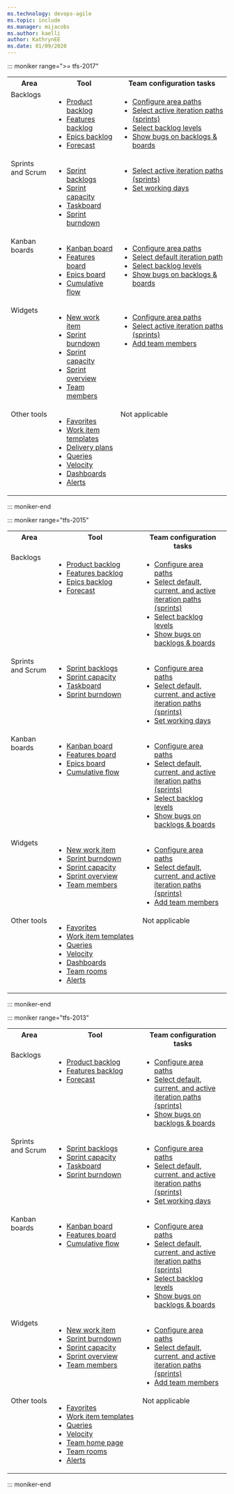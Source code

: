 ```yaml
---
ms.technology: devops-agile
ms.topic: include
ms.manager: mijacobs
ms.author: kaelli
author: KathrynEE
ms.date: 01/09/2020
---
```



::: moniker range=">= tfs-2017"


<table width="100%">
<tbody valign="top">
<tr>
<th width="20%">Area</th>
<th width="30%">Tool</th>
<th width="50%">Team configuration tasks</th>
</tr>
<tr>
<td>Backlogs  </td>
<td>
<ul>
<li><a href="/azure/devops/boards/backlogs/create-your-backlog" >Product backlog</a></li>
<li><a href="/azure/devops/boards/backlogs/define-features-epics" >Features backlog</a></li>
<li><a href="/azure/devops/boards/backlogs/define-features-epics" >Epics backlog</a></li>
<li><a href="/azure/devops/boards/sprints/forecast">Forecast</a></li> 
</ul>
</td>
<td>
<ul>
<li><a href="/azure/devops/organizations/settings/set-area-paths" >Configure area paths</a></li>
<li><a href="/azure/devops/organizations/settings/set-iteration-paths-sprints" >Select active iteration paths (sprints)</a></li>
<li><a href="/azure/devops/organizations/settings/select-backlog-navigation-levels">Select backlog levels</a></li>
<li><a href="/azure/devops/organizations/settings/show-bugs-on-backlog">Show bugs on backlogs &amp; boards</a></li>
</ul>
</td>
</tr>
<tr>
<td>Sprints and Scrum </td>
<td>
<ul>
<li><a href="/azure/devops/boards/sprints/assign-work-sprint">Sprint backlogs</a></li>
<li><a href="/azure/devops/boards/sprints/set-capacity">Sprint capacity</a></li>
<li><a href="/azure/devops/boards/sprints/task-board">Taskboard</a></li>
<li><a href="/azure/devops/boards/sprints/sprint-burndown">Sprint burndown</a></li>
</ul>
</td>
<td>
<ul>
<li><a href="/azure/devops/organizations/settings/set-iteration-paths-sprints">Select active iteration paths (sprints)</a></li>
<li><a href="/azure/devops/organizations/settings/set-working-days">Set working days</a></li>
</ul>
</td>
</tr>
<tr>
<td>Kanban boards</td>
<td>
<ul>
<li><a href="/azure/devops/boards/boards/kanban-basics">Kanban board</a></li>
<li><a href="/azure/devops/boards/boards/kanban-epics-features-stories" >Features board</a></li>
<li><a href="/azure/devops/boards/boards/kanban-epics-features-stories" >Epics board</a></li>
<li><a href="/azure/devops/report/dashboards/cumulative-flow">Cumulative flow</a></li>
</ul>
</td>
<td>
<ul>
<li><a href="/azure/devops/organizations/settings/set-area-paths" >Configure area paths</a></li>
<li><a href="/azure/devops/organizations/settings/set-iteration-paths-sprints">Select default iteration path</a></li>
<li><a href="/azure/devops/organizations/settings/select-backlog-navigation-levels" >Select backlog levels</a></li>
<li><a href="/azure/devops/organizations/settings/show-bugs-on-backlog" >Show bugs on backlogs &amp; boards</a></li>
</ul>
</td>
</tr>
<tr>
<td>Widgets  </td>
<td>
<ul>
<li><a href="/azure/devops/report/dashboards/widget-catalog#new-work-item-widget" >New work item</a></li>
<li><a href="/azure/devops/report/dashboards/widget-catalog#sprint-burndown-widget" >Sprint burndown</a></li>
<li><a href="/azure/devops/report/dashboards/widget-catalog#sprint-capacity-widget" >Sprint capacity</a></li>
<li><a href="/azure/devops/report/dashboards/widget-catalog#sprint-overview-widget" >Sprint overview</a></li>
<li><a href="/azure/devops/report/dashboards/widget-catalog#team-members-widget" >Team members</a></li> 
</ul>
</td>
<td>
<ul>
<li><a href="/azure/devops/organizations/settings/set-area-paths" >Configure area paths</a></li>
<li><a href="/azure/devops/organizations/settings/set-iteration-paths-sprints" >Select active iteration paths (sprints)</a></li>
<li><a href="/azure/devops/organizations/security/add-users-team-project">Add team members</a></li>
</ul>
</td>
</tr>
<tr>
<td>Other tools </td>
<td>
<ul>
<li><a href="/azure/devops/project/navigation/set-favorites" >Favorites</a></li>
<li><a href="/azure/devops/boards/backlogs/work-item-template" >Work item templates</a></li>
<li><a href="/azure/devops/boards/plans/review-team-plans" >Delivery plans</a></li>
<li><a href="/azure/devops/boards/queries/using-queries">Queries</a></li>
<li><a href="/azure/devops/report/dashboards/team-velocity" >Velocity</a></li>
<li><a href="/azure/devops/report/dashboards/dashboards" >Dashboards</a></li>
<li><a href="/azure/devops/notifications/howto-manage-team-notifications" >Alerts</a> </li> 
</ul>
</td>
<td>
Not applicable
</td>
</tr>
</tbody>
</table>

::: moniker-end
 
::: moniker range="tfs-2015"


<table width="100%">
<tbody valign="top">
<tr>
<th width="20%">Area</th>
<th width="40%">Tool</th>
<th width="40%">Team configuration tasks</th>
</tr>
<tr>
<td>Backlogs  </td>
<td>
<ul>
<li><a href="/azure/devops/boards/backlogs/create-your-backlog">Product backlog</a></li>
<li><a href="/azure/devops/boards/backlogs/define-features-epics" >Features backlog</a></li>
<li><a href="/azure/devops/boards/backlogs/define-features-epics">Epics backlog</a></li>
<li><a href="/azure/devops/boards/sprints/forecast" >Forecast</a></li> 
</ul>
</td>
<td>
<ul>
<li><a href="/azure/devops/organizations/settings/set-area-paths" >Configure area paths</a></li>
<li><a href="/azure/devops/organizations/settings/set-iteration-paths-sprints" >Select default, current, and active iteration paths (sprints)</a></li>
<li><a href="/azure/devops/organizations/settings/select-backlog-navigation-levels" ">Select backlog levels</a></li>
<li><a href="/azure/devops/organizations/settings/show-bugs-on-backlog" >Show bugs on backlogs &amp; boards</a></li>
</ul>
</td>
</tr>
<tr>
<td>Sprints and Scrum </td>
<td>
<ul>
<li><a href="/azure/devops/boards/sprints/assign-work-sprint" >Sprint backlogs</a></li>
<li><a href="/azure/devops/boards/sprints/set-capacity" >Sprint capacity</a></li>
<li><a href="/azure/devops/boards/sprints/task-board" >Taskboard</a></li>
<li><a href="/azure/devops/boards/sprints/sprint-burndown" >Sprint burndown</a></li>
</ul>
</td>
<td>
<ul>
<li><a href="/azure/devops/organizations/settings/set-area-paths" >Configure area paths</a></li>
<li><a href="/azure/devops/organizations/settings/set-iteration-paths-sprints" >Select default, current, and active iteration paths (sprints)</a></li>
<li><a href="/azure/devops/organizations/settings/set-working-days" >Set working days</a></li>
</ul>
</td>
</tr>
<tr>
<td>Kanban boards</td>
<td>
<ul>
<li><a href="/azure/devops/boards/boards/kanban-basics" data-raw-source="[Kanban board](../boards/kanban-basics.md)">Kanban board</a></li>
<li><a href="/azure/devops/boards/boards/kanban-epics-features-stories" data-raw-source="[Features board](../boards/kanban-epics-features-stories.md)">Features board</a></li>
<li><a href="/azure/devops/boards/boards/kanban-epics-features-stories" data-raw-source="[Epics board](../boards/kanban-epics-features-stories.md)">Epics board</a></li>
<li><a href="/azure/devops/report/dashboards/cumulative-flow" data-raw-source="[Cumulative flow](../../report/dashboards/cumulative-flow.md)">Cumulative flow</a></li>
</ul>
</td>
<td>
<ul>
<li><a href="/azure/devops/organizations/settings/set-area-paths" data-raw-source="[Configure area paths](set-area-paths.md)">Configure area paths</a></li>
<li><a href="/azure/devops/organizations/settings/set-iteration-paths-sprints" data-raw-source="[Select default, current, and active iteration paths (sprints)](set-iteration-paths-sprints.md)">Select default, current, and active iteration paths (sprints)</a></li>
<li><a href="/azure/devops/organizations/settings/select-backlog-navigation-levels" data-raw-source="[Select backlog levels](select-backlog-navigation-levels.md)">Select backlog levels</a></li>
<li><a href="/azure/devops/organizations/settings/show-bugs-on-backlog" data-raw-source="[Show bugs on backlogs &amp; boards](show-bugs-on-backlog.md)">Show bugs on backlogs &amp; boards</a></li>
</ul>
</td>
</tr>
<tr>
<td>Widgets  </td>
<td>
<ul>
<li><a href="/azure/devops/report/dashboards/widget-catalog#new-work-item-widget" data-raw-source="[New work item](../../report/dashboards/widget-catalog.md#new-work-item-widget)">New work item</a></li>
<li><a href="/azure/devops/report/dashboards/widget-catalog#sprint-burndown-widget" data-raw-source="[Sprint burndown](../../report/dashboards/widget-catalog.md#sprint-burndown-widget)">Sprint burndown</a></li>
<li><a href="/azure/devops/report/dashboards/widget-catalog#sprint-capacity-widget" data-raw-source="[Sprint capacity](../../report/dashboards/widget-catalog.md#sprint-capacity-widget)">Sprint capacity</a></li>
<li><a href="/azure/devops/report/dashboards/widget-catalog#sprint-overview-widget" data-raw-source="[Sprint overview](../../report/dashboards/widget-catalog.md#sprint-overview-widget)">Sprint overview</a></li>
<li><a href="/azure/devops/report/dashboards/widget-catalog#team-members-widget" data-raw-source="[Team members](../../report/dashboards/widget-catalog.md#team-members-widget)">Team members</a></li> 
</ul>
</td>
<td>
<ul>
<li><a href="/azure/devops/organizations/settings/set-area-paths" data-raw-source="[Configure area paths](set-area-paths.md)">Configure area paths</a></li>
<li><a href="/azure/devops/organizations/settings/set-iteration-paths-sprints" data-raw-source="[Select default, current, and active iteration paths (sprints)](set-iteration-paths-sprints.md)">Select default, current, and active iteration paths (sprints)</a></li>
<li><a href="/azure/devops/organizations/security/add-users-team-project" >Add team members</a></li>
</ul>
</td>
</tr>
<tr>
<td>Other tools </td>
<td>
<ul>
<li><a href="/azure/devops/project/navigation/set-favorites" data-raw-source="[Favorites](../../project/navigation/set-favorites.md)">Favorites</a></li>
<li><a href="/azure/devops/boards/backlogs/work-item-template" data-raw-source="[Work item templates](../backlogs/work-item-template.md)">Work item templates</a></li>
<li><a href="/azure/devops/boards/queries/using-queries" data-raw-source="[Queries](../queries/using-queries.md)">Queries</a></li>
<li><a href="/azure/devops/report/dashboards/team-velocity" data-raw-source="[Velocity](../../report/dashboards/team-velocity.md)">Velocity</a></li>
<li><a href="/azure/devops/report/dashboards/dashboards" data-raw-source="[Dashboards](../../report/dashboards/dashboards.md)">Dashboards</a></li>
<li><a href="/azure/devops/notifications/collaborate-in-a-team-room" data-raw-source="[Team rooms](/azure/devops/notifications/collaborate-in-a-team-room.md)">Team rooms</a></li>
<li><a href="/azure/devops/notifications/howto-manage-team-notifications" data-raw-source="[Alerts](/azure/devops/notifications/howto-manage-team-notifications.md)">Alerts</a> </li> 
</ul>
</td>
<td>
Not applicable
</td>
</tr>
</tbody>
</table>


::: moniker-end


::: moniker range="tfs-2013"



<table width="100%">
<tbody valign="top">
<tr>
<th width="20%">Area</th>
<th width="40%">Tool</th>
<th width="40%">Team configuration tasks</th>
</tr>
<tr>
<td>Backlogs  </td>
<td>
<ul>
<li><a href="/azure/devops/boards/backlogs/create-your-backlog" data-raw-source="[Product backlog](../backlogs/create-your-backlog.md)">Product backlog</a></li>
<li><a href="/azure/devops/boards/backlogs/define-features-epics" data-raw-source="[Features backlog](../backlogs/define-features-epics.md)">Features backlog</a></li>
<li><a href="/azure/devops/boards/sprints/forecast" data-raw-source="[Forecast](../sprints/forecast.md)">Forecast</a></li> 
</ul>
</td>
<td>
<ul>
<li><a href="/azure/devops/organizations/settings/set-area-paths" data-raw-source="[Configure area paths](set-area-paths.md)">Configure area paths</a></li>
<li><a href="/azure/devops/organizations/settings/set-iteration-paths-sprints" data-raw-source="[Select default, current, and active iteration paths (sprints)](set-iteration-paths-sprints.md)">Select default, current, and active iteration paths (sprints)</a></li>
<li><a href="/azure/devops/organizations/settings/show-bugs-on-backlog" data-raw-source="[Show bugs on backlogs &amp; boards](show-bugs-on-backlog.md)">Show bugs on backlogs &amp; boards</a></li>
</ul>
</td>
</tr>
<tr>
<td>Sprints and Scrum </td>
<td>
<ul>
<li><a href="/azure/devops/boards/sprints/assign-work-sprint" data-raw-source="[Sprint backlogs](../sprints/assign-work-sprint.md)">Sprint backlogs</a></li>
<li><a href="/azure/devops/boards/sprints/set-capacity" data-raw-source="[Sprint capacity](../sprints/set-capacity.md)">Sprint capacity</a></li>
<li><a href="/azure/devops/boards/sprints/task-board" data-raw-source="[Taskboard](../sprints/task-board.md)">Taskboard</a></li>
<li><a href="/azure/devops/boards/sprints/sprint-burndown" data-raw-source="[Sprint burndown](/azure/devops/boards/sprints/sprint-burndown.md)">Sprint burndown</a></li>
</ul>
</td>
<td>
<ul>
<li><a href="/azure/devops/organizations/settings/set-area-paths" data-raw-source="[Configure area paths](set-area-paths.md)">Configure area paths</a></li>
<li><a href="/azure/devops/organizations/settings/set-iteration-paths-sprints" data-raw-source="[Select default, current, and active iteration paths (sprints)](set-iteration-paths-sprints.md)">Select default, current, and active iteration paths (sprints)</a></li>
<li><a href="/azure/devops/organizations/settings/set-working-days" data-raw-source="[Set working days](set-working-days.md)">Set working days</a></li>
</ul>
</td>
</tr>
<tr>
<td>Kanban boards</td>
<td>
<ul>
<li><a href="/azure/devops/boards/boards/kanban-basics" data-raw-source="[Kanban board](../boards/kanban-basics.md)">Kanban board</a></li>
<li><a href="/azure/devops/boards/boards/kanban-epics-features-stories" data-raw-source="[Features board](../boards/kanban-epics-features-stories.md)">Features board</a></li>
<li><a href="/azure/devops/report/dashboards/cumulative-flow" data-raw-source="[Cumulative flow](../../report/dashboards/cumulative-flow.md)">Cumulative flow</a></li>
</ul>
</td>
<td>
<ul>
<li><a href="/azure/devops/organizations/settings/set-area-paths" data-raw-source="[Configure area paths](set-area-paths.md)">Configure area paths</a></li>
<li><a href="/azure/devops/organizations/settings/set-iteration-paths-sprints" data-raw-source="[Select default, current, and active iteration paths (sprints)](set-iteration-paths-sprints.md)">Select default, current, and active iteration paths (sprints)</a></li>
<li><a href="/azure/devops/organizations/settings/select-backlog-navigation-levels" data-raw-source="[Select backlog levels](select-backlog-navigation-levels.md)">Select backlog levels</a></li>
<li><a href="/azure/devops/organizations/settings/show-bugs-on-backlog" data-raw-source="[Show bugs on backlogs &amp; boards](show-bugs-on-backlog.md)">Show bugs on backlogs &amp; boards</a></li>
</ul>
</td>
</tr>
<tr>
<td>Widgets  </td>
<td>
<ul>
<li><a href="/azure/devops/report/dashboards/widget-catalog#new-work-item-widget" data-raw-source="[New work item](../../report/dashboards/widget-catalog.md#new-work-item-widget)">New work item</a></li>
<li><a href="/azure/devops/report/dashboards/widget-catalog#sprint-burndown-widget" data-raw-source="[Sprint burndown](../../report/dashboards/widget-catalog.md#sprint-burndown-widget)">Sprint burndown</a></li>
<li><a href="/azure/devops/report/dashboards/widget-catalog#sprint-capacity-widget" data-raw-source="[Sprint capacity](../../report/dashboards/widget-catalog.md#sprint-capacity-widget)">Sprint capacity</a></li>
<li><a href="/azure/devops/report/dashboards/widget-catalog#sprint-overview-widget" data-raw-source="[Sprint overview](../../report/dashboards/widget-catalog.md#sprint-overview-widget)">Sprint overview</a></li>
<li><a href="/azure/devops/report/dashboards/widget-catalog#team-members-widget" data-raw-source="[Team members](../../report/dashboards/widget-catalog.md#team-members-widget)">Team members</a></li> 
</ul>
</td>
<td>
<ul>
<li><a href="/azure/devops/organizations/settings/set-area-paths" data-raw-source="[Configure area paths](set-area-paths.md)">Configure area paths</a></li>
<li><a href="/azure/devops/organizations/settings/set-iteration-paths-sprints" data-raw-source="[Select default, current, and active iteration paths (sprints)](set-iteration-paths-sprints.md)">Select default, current, and active iteration paths (sprints)</a></li>
<li><a href="/azure/devops/organizations/security/add-users-team-project">Add team members</a></li>
</ul>
</td>
</tr>
<tr>
<td>Other tools </td>
<td>
<ul>
<li><a href="/azure/devops/project/navigation/set-favorites" data-raw-source="[Favorites](../../project/navigation/set-favorites.md)">Favorites</a></li>
<li><a href="/azure/devops/boards/backlogs/work-item-template" data-raw-source="[Work item templates](../backlogs/work-item-template.md)">Work item templates</a></li>
<li><a href="/azure/devops/boards/queries/using-queries" data-raw-source="[Queries](../queries/using-queries.md)">Queries</a></li>
<li><a href="/azure/devops/report/dashboards/team-velocity" data-raw-source="[Velocity](../../report/dashboards/team-velocity.md)">Velocity</a></li>
<li><a href="/azure/devops/report/dashboards/team-dashboard" data-raw-source="[Team home page](../../report/dashboards/team-dashboard.md)">Team home page</a></li>
<li><a href="/azure/devops/notifications/collaborate-in-a-team-room" data-raw-source="[Team rooms](/azure/devops/notifications/collaborate-in-a-team-room.md)">Team rooms</a></li>
<li><a href="/azure/devops/notifications/howto-manage-team-notifications" data-raw-source="[Alerts](/azure/devops/notifications/howto-manage-team-notifications.md)">Alerts</a> </li> 
</ul>
</td>
<td>
Not applicable
</td>
</tr>
</tbody>
</table>


::: moniker-end